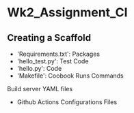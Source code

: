 # Wk2_Assignment_CI

## Creating a Scaffold 
* 'Requirements.txt': Packages
* 'hello_test.py': Test Code
* 'hello.py': Code 
* 'Makefile': Coobook Runs Commands 

Build server YAML files 

* Github Actions Configurations Files
